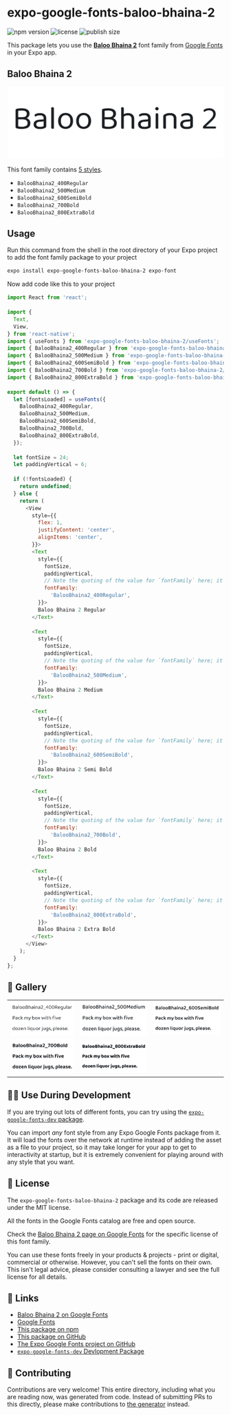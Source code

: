 # expo-google-fonts-baloo-bhaina-2

![npm version](https://flat.badgen.net/npm/v/expo-google-fonts-baloo-bhaina-2)
![license](https://flat.badgen.net/github/license/expo/google-fonts)
![publish size](https://flat.badgen.net/packagephobia/install/expo-google-fonts-baloo-bhaina-2)

This package lets you use the [**Baloo Bhaina 2**](https://fonts.google.com/specimen/Baloo+Bhaina+2) font family from [Google Fonts](https://fonts.google.com/) in your Expo app.

## Baloo Bhaina 2

![Baloo Bhaina 2](./font-family.png)

This font family contains [5 styles](#-gallery).

- `BalooBhaina2_400Regular`
- `BalooBhaina2_500Medium`
- `BalooBhaina2_600SemiBold`
- `BalooBhaina2_700Bold`
- `BalooBhaina2_800ExtraBold`

## Usage

Run this command from the shell in the root directory of your Expo project to add the font family package to your project
```sh
expo install expo-google-fonts-baloo-bhaina-2 expo-font
```

Now add code like this to your project
```js
import React from 'react';

import {
  Text,
  View,
} from 'react-native';
import { useFonts } from 'expo-google-fonts-baloo-bhaina-2/useFonts';
import { BalooBhaina2_400Regular } from 'expo-google-fonts-baloo-bhaina-2/400Regular';
import { BalooBhaina2_500Medium } from 'expo-google-fonts-baloo-bhaina-2/500Medium';
import { BalooBhaina2_600SemiBold } from 'expo-google-fonts-baloo-bhaina-2/600SemiBold';
import { BalooBhaina2_700Bold } from 'expo-google-fonts-baloo-bhaina-2/700Bold';
import { BalooBhaina2_800ExtraBold } from 'expo-google-fonts-baloo-bhaina-2/800ExtraBold';

export default () => {
  let [fontsLoaded] = useFonts({
    BalooBhaina2_400Regular,
    BalooBhaina2_500Medium,
    BalooBhaina2_600SemiBold,
    BalooBhaina2_700Bold,
    BalooBhaina2_800ExtraBold,
  });

  let fontSize = 24;
  let paddingVertical = 6;

  if (!fontsLoaded) {
    return undefined;
  } else {
    return (
      <View
        style={{
          flex: 1,
          justifyContent: 'center',
          alignItems: 'center',
        }}>
        <Text
          style={{
            fontSize,
            paddingVertical,
            // Note the quoting of the value for `fontFamily` here; it expects a string!
            fontFamily:
              'BalooBhaina2_400Regular',
          }}>
          Baloo Bhaina 2 Regular
        </Text>

        <Text
          style={{
            fontSize,
            paddingVertical,
            // Note the quoting of the value for `fontFamily` here; it expects a string!
            fontFamily:
              'BalooBhaina2_500Medium',
          }}>
          Baloo Bhaina 2 Medium
        </Text>

        <Text
          style={{
            fontSize,
            paddingVertical,
            // Note the quoting of the value for `fontFamily` here; it expects a string!
            fontFamily:
              'BalooBhaina2_600SemiBold',
          }}>
          Baloo Bhaina 2 Semi Bold
        </Text>

        <Text
          style={{
            fontSize,
            paddingVertical,
            // Note the quoting of the value for `fontFamily` here; it expects a string!
            fontFamily:
              'BalooBhaina2_700Bold',
          }}>
          Baloo Bhaina 2 Bold
        </Text>

        <Text
          style={{
            fontSize,
            paddingVertical,
            // Note the quoting of the value for `fontFamily` here; it expects a string!
            fontFamily:
              'BalooBhaina2_800ExtraBold',
          }}>
          Baloo Bhaina 2 Extra Bold
        </Text>
      </View>
    );
  }
};

```

## 🔡 Gallery


||||
|-|-|-|
|![BalooBhaina2_400Regular](.//400Regular/BalooBhaina2_400Regular.ttf.png)|![BalooBhaina2_500Medium](.//500Medium/BalooBhaina2_500Medium.ttf.png)|![BalooBhaina2_600SemiBold](.//600SemiBold/BalooBhaina2_600SemiBold.ttf.png)||
|![BalooBhaina2_700Bold](.//700Bold/BalooBhaina2_700Bold.ttf.png)|![BalooBhaina2_800ExtraBold](.//800ExtraBold/BalooBhaina2_800ExtraBold.ttf.png)|||


## 👩‍💻 Use During Development

If you are trying out lots of different fonts, you can try using the [`expo-google-fonts-dev` package](https://github.com/freeboub/google-fonts/tree/master/font-packages/dev#readme).

You can import *any* font style from any Expo Google Fonts package from it. It will load the fonts
over the network at runtime instead of adding the asset as a file to your project, so it may take longer
for your app to get to interactivity at startup, but it is extremely convenient
for playing around with any style that you want.

## 📖 License

The `expo-google-fonts-baloo-bhaina-2` package and its code are released under the MIT license.

All the fonts in the Google Fonts catalog are free and open source.

Check the [Baloo Bhaina 2 page on Google Fonts](https://fonts.google.com/specimen/Baloo+Bhaina+2) for the specific license of this font family.

You can use these fonts freely in your products & projects - print or digital, commercial or otherwise. However, you can't sell the fonts on their own. This isn't legal advice, please consider consulting a lawyer and see the full license for all details.

## 🔗 Links

- [Baloo Bhaina 2 on Google Fonts](https://fonts.google.com/specimen/Baloo+Bhaina+2)
- [Google Fonts](https://fonts.google.com/)
- [This package on npm](https://www.npmjs.com/package/expo-google-fonts-baloo-bhaina-2)
- [This package on GitHub](https://github.com/freeboub/google-fonts/tree/master/font-packages/baloo-bhaina-2)
- [The Expo Google Fonts project on GitHub](https://github.com/freeboub/google-fonts)
- [`expo-google-fonts-dev` Devlopment Package](https://github.com/freeboub/google-fonts/tree/master/font-packages/dev)

## 🤝 Contributing

Contributions are very welcome! This entire directory, including what you are reading now, was generated from code. Instead of submitting PRs to this directly, please make contributions to [the generator](https://github.com/freeboub/google-fonts/tree/master/packages/generator) instead.
